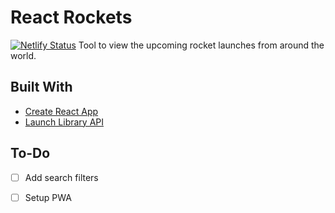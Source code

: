 # React Rockets

[![Netlify Status](https://api.netlify.com/api/v1/badges/dfb9496b-254f-46b8-8d1f-ea042e965651/deploy-status)](https://app.netlify.com/sites/reactrockets/deploys)
Tool to view the upcoming rocket launches from around the world.

## Built With

* [Create React App](https://github.com/facebook/create-react-app)
* [Launch Library API](https://launchlibrary.net/)

## To-Do
- [ ] Add search filters
- [ ] Setup PWA


